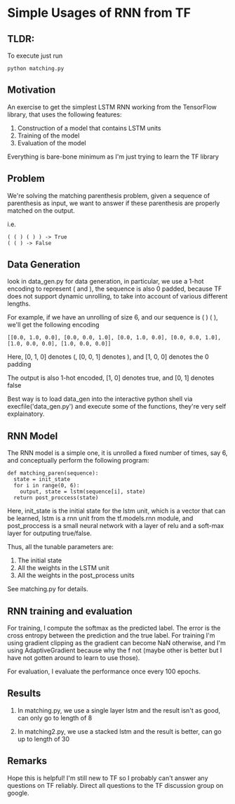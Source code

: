 # Simple Usages of RNN from TF

## TLDR:

To execute just run 
    
    python matching.py 

## Motivation

An exercise to get the simplest LSTM RNN working from the TensorFlow library, that uses the following features:

1. Construction of a model that contains LSTM units
2. Training of the model
3. Evaluation of the model

Everything is bare-bone minimum as I'm just trying to learn the TF library

## Problem

We're solving the matching parenthesis problem, given a sequence of parenthesis as input, we want to answer if these parenthesis are properly matched on the output.

i.e. 

    ( ( ) ( ) ) -> True
    ( ( ) -> False

## Data Generation

look in data_gen.py for data generation, in particular, we use a 1-hot encoding
to represent ( and ), the sequence is also 0 padded, because TF does not
support dynamic unrolling, to take into account of various different lengths. 

For example, if we have an unrolling of size 6, and our sequence is ( ) ( ), we'll get the following encoding 
    
    [[0.0, 1.0, 0.0], [0.0, 0.0, 1.0], [0.0, 1.0, 0.0], [0.0, 0.0, 1.0], [1.0, 0.0, 0.0], [1.0, 0.0, 0.0]]

Here, [0, 1, 0] denotes (, [0, 0, 1] denotes ), and [1, 0, 0] denotes the 0 padding

The output is also 1-hot encoded, [1, 0] denotes true, and [0, 1] denotes false

Best way is to load data_gen into the interactive python shell via
execfile('data_gen.py') and execute some of the functions, they're very self
explainatory.

## RNN Model

The RNN model is a simple one, it is unrolled a fixed number of times, say 6, and conceptually perform the following program:

    def matching_paren(sequence):
      state = init_state
      for i in range(0, 6):
        output, state = lstm(sequence[i], state)
      return post_proccess(state)

Here, init_state is the initial state for the lstm unit, which is a vector that
can be learned, lstm is a rnn unit from the tf.models.rnn module, and
post_proccess is a small neural network with a layer of relu and a soft-max
layer for outputing true/false. 

Thus, all the tunable parameters are:

1. The initial state
2. All the weights in the LSTM unit
3. All the weights in the post_process units

See matching.py for details.

## RNN training and evaluation

For training, I compute the softmax as the predicted label. The error is the
cross entropy between the prediction and the true label. For training I'm using
gradient clipping as the gradient can become NaN otherwise, and I'm using
AdaptiveGradient because why the f not (maybe other is better but I have not
gotten around to learn to use those).

For evaluation, I evaluate the performance once every 100 epochs.

## Results

1. In matching.py, we use a single layer lstm and the result isn't as good, can only go to length of 8

2. In matching2.py, we use a stacked lstm and the result is better, can go up to length of 30

## Remarks
Hope this is helpful! I'm still new to TF so I probably can't answer any questions on TF reliably. Direct all questions to the TF discussion group on google.

